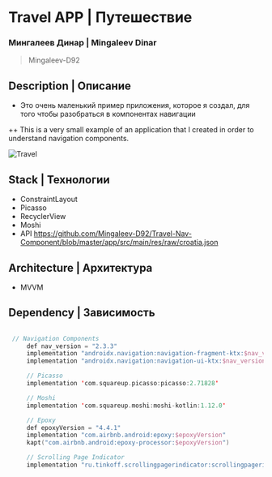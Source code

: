 # Travel APP | Путешествие

### Мингалеев Динар | Mingaleev Dinar
> Mingaleev-D92

## Description | Описание

+ Это очень маленький пример приложения, которое я создал, для того чтобы разобраться в компонентах навигации

 ++ This is a very small example of an application that I created in order to understand navigation components.


![Travel](https://user-images.githubusercontent.com/61611031/165486434-8542fa62-4df6-40c2-af58-8c530a822687.gif)

## Stack | Технологии

 + ConstraintLayout
 + Picasso
 + RecyclerView
 + Moshi
 + API https://github.com/Mingaleev-D92/Travel-Nav-Component/blob/master/app/src/main/res/raw/croatia.json

## Architecture | Архитектура

 + MVVM

## Dependency | Зависимость

```kotlin

 // Navigation Components
     def nav_version = "2.3.3"
     implementation "androidx.navigation:navigation-fragment-ktx:$nav_version"
     implementation "androidx.navigation:navigation-ui-ktx:$nav_version"

     // Picasso
     implementation 'com.squareup.picasso:picasso:2.71828'

     // Moshi
     implementation 'com.squareup.moshi:moshi-kotlin:1.12.0'

     // Epoxy
     def epoxyVersion = "4.4.1"
     implementation "com.airbnb.android:epoxy:$epoxyVersion"
     kapt("com.airbnb.android:epoxy-processor:$epoxyVersion")

     // Scrolling Page Indicator
     implementation "ru.tinkoff.scrollingpagerindicator:scrollingpagerindicator:1.0.6"

```
